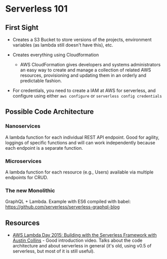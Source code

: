 # Serverless 101

## First Sight

* Creates a S3 Bucket to store versions of the projects, environment variables (as lambda still doesn't have this), etc.
* Creates everything using Cloudformation
  * AWS CloudFormation gives developers and systems administrators an easy way to create and manage a collection of related AWS resources, provisioning 	and updating them in an orderly and predictable fashion.

* For credentials, you need to create a IAM at AWS for serverless, and configure using either `aws configure` or `serverless config credentials`

## Possible Code Architecture

### Nanoservices

A lambda function for each individual REST API endpoint. Good for agility, loggings of specific functions and will can work independently because each endpoint is a separate function.

### Microservices

A lambda function for each resource (e.g., Users) available via multiple endpoints for CRUD.

### The new Monolithic

GraphQL + Lambda. Example with ES6 compiled with babel: https://github.com/serverless/serverless-graphql-blog

## Resources

* [AWS Lambda Day 2015: Building with the Serverless Framework with Austin Collins](https://www.youtube.com/watch?v=BKx9vxxuZXY) - Good introduction video. Talks about the code architecture and about serverless in general (it's old, using v0.5 of serverless, but most of it is still useful).
